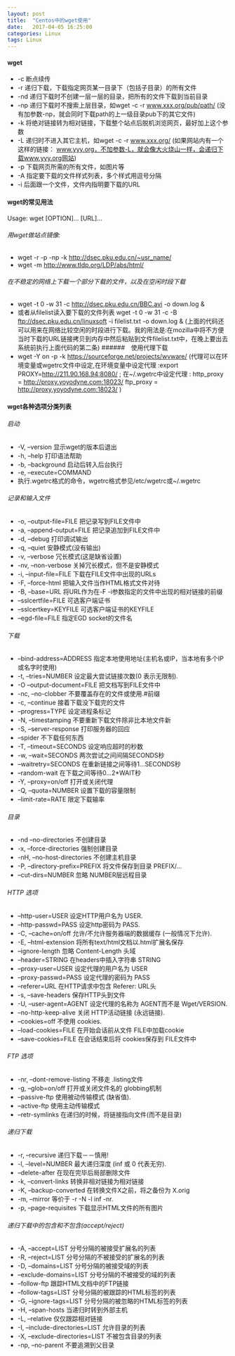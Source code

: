 ```yaml
---
layout: post
title:  "Centos中的wget使用"
date:   2017-04-05 16:25:00
categories: Linux
tags: Linux
---
```

#### wget
* -c 断点续传 
* -r 递归下载，下载指定网页某一目录下（包括子目录）的所有文件 
* -nd 递归下载时不创建一层一层的目录，把所有的文件下载到当前目录 
* -np 递归下载时不搜索上层目录，如wget -c -r www.xxx.org/pub/path/ (没有加参数-np，就会同时下载path的上一级目录pub下的其它文件)
* -k 将绝对链接转为相对链接，下载整个站点后脱机浏览网页，最好加上这个参数 
* -L 递归时不进入其它主机，如wget -c -r www.xxx.org/ 
(如果网站内有一个这样的链接： www.yyy.org，不加参数-L，就会像大火烧山一样，会递归下载www.yyy.org网站)
* -p 下载网页所需的所有文件，如图片等 
* -A 指定要下载的文件样式列表，多个样式用逗号分隔 
* -i 后面跟一个文件，文件内指明要下载的URL 

#### wget的常见用法 
Usage: wget [OPTION]… [URL]… 
###### 用wget做站点镜像: 
* wget -r -p -np -k http://dsec.pku.edu.cn/~usr_name/  
* wget -m http://www.tldp.org/LDP/abs/html/ 
###### 在不稳定的网络上下载一个部分下载的文件，以及在空闲时段下载 
* wget -t 0 -w 31 -c http://dsec.pku.edu.cn/BBC.avi -o down.log & 
* 或者从filelist读入要下载的文件列表 
wget -t 0 -w 31 -c -B ftp://dsec.pku.edu.cn/linuxsoft -i filelist.txt -o 
down.log & 
(上面的代码还可以用来在网络比较空闲的时段进行下载。我的用法是:在mozilla中将不方便当时下载的URL链接拷贝到内存中然后粘贴到文件filelist.txt中，在晚上要出去系统前执行上面代码的第二条)
######　使用代理下载 
* wget -Y on -p -k https://sourceforge.net/projects/wvware/ 
(代理可以在环境变量或wgetrc文件中设定,在环境变量中设定代理 :export PROXY=http://211.90.168.94:8080/ ; 在~/.wgetrc中设定代理 :
http_proxy = http://proxy.yoyodyne.com:18023/ 
ftp_proxy = http://proxy.yoyodyne.com:18023/ )

#### wget各种选项分类列表 
###### 启动 
* -V, –version 显示wget的版本后退出 
* -h, –help 打印语法帮助 
* -b, –background 启动后转入后台执行 
* -e, –execute=COMMAND 
* 执行.wgetrc格式的命令，wgetrc格式参见/etc/wgetrc或~/.wgetrc 
###### 记录和输入文件 
* -o, –output-file=FILE 把记录写到FILE文件中 
* -a, –append-output=FILE 把记录追加到FILE文件中 
* -d, –debug 打印调试输出 
* -q, –quiet 安静模式(没有输出) 
* -v, –verbose 冗长模式(这是缺省设置) 
* -nv, –non-verbose 关掉冗长模式，但不是安静模式 
* -i, –input-file=FILE 下载在FILE文件中出现的URLs 
* -F, –force-html 把输入文件当作HTML格式文件对待 
* -B, –base=URL 将URL作为在-F -i参数指定的文件中出现的相对链接的前缀 
* –sslcertfile=FILE 可选客户端证书 
* –sslcertkey=KEYFILE 可选客户端证书的KEYFILE 
* –egd-file=FILE 指定EGD socket的文件名 
###### 下载 
* –bind-address=ADDRESS 
指定本地使用地址(主机名或IP，当本地有多个IP或名字时使用) 
* -t, –tries=NUMBER 设定最大尝试链接次数(0 表示无限制). 
* -O –output-document=FILE 把文档写到FILE文件中 
* -nc, –no-clobber 不要覆盖存在的文件或使用.#前缀 
* -c, –continue 接着下载没下载完的文件 
* –progress=TYPE 设定进程条标记 
* -N, –timestamping 不要重新下载文件除非比本地文件新 
* -S, –server-response 打印服务器的回应 
* –spider 不下载任何东西 
* -T, –timeout=SECONDS 设定响应超时的秒数 
* -w, –wait=SECONDS 两次尝试之间间隔SECONDS秒 
* –waitretry=SECONDS 在重新链接之间等待1…SECONDS秒 
* –random-wait 在下载之间等待0…2*WAIT秒 
* -Y, –proxy=on/off 打开或关闭代理 
* -Q, –quota=NUMBER 设置下载的容量限制 
* –limit-rate=RATE 限定下载输率 
###### 目录 
* -nd –no-directories 不创建目录 
* -x, –force-directories 强制创建目录 
* -nH, –no-host-directories 不创建主机目录 
* -P, –directory-prefix=PREFIX 将文件保存到目录 PREFIX/… 
* –cut-dirs=NUMBER 忽略 NUMBER层远程目录 
###### HTTP 选项 
* –http-user=USER 设定HTTP用户名为 USER. 
* –http-passwd=PASS 设定http密码为 PASS. 
* -C, –cache=on/off 允许/不允许服务器端的数据缓存 (一般情况下允许). 
* -E, –html-extension 将所有text/html文档以.html扩展名保存 
* –ignore-length 忽略 Content-Length 头域 
* –header=STRING 在headers中插入字符串 STRING 
* –proxy-user=USER 设定代理的用户名为 USER 
* –proxy-passwd=PASS 设定代理的密码为 PASS 
* –referer=URL 在HTTP请求中包含 Referer: URL头 
* -s, –save-headers 保存HTTP头到文件 
* -U, –user-agent=AGENT 设定代理的名称为 AGENT而不是 Wget/VERSION. 
* –no-http-keep-alive 关闭 HTTP活动链接 (永远链接). 
* –cookies=off 不使用 cookies. 
* –load-cookies=FILE 在开始会话前从文件 FILE中加载cookie 
* –save-cookies=FILE 在会话结束后将 cookies保存到 FILE文件中 
###### FTP 选项 
* -nr, –dont-remove-listing 不移走 .listing文件 
* -g, –glob=on/off 打开或关闭文件名的 globbing机制 
* –passive-ftp 使用被动传输模式 (缺省值). 
* –active-ftp 使用主动传输模式 
* –retr-symlinks 在递归的时候，将链接指向文件(而不是目录) 
###### 递归下载 
* -r, –recursive 递归下载－－慎用! 
* -l, –level=NUMBER 最大递归深度 (inf 或 0 代表无穷). 
* –delete-after 在现在完毕后局部删除文件 
* -k, –convert-links 转换非相对链接为相对链接 
* -K, –backup-converted 在转换文件X之前，将之备份为 X.orig 
* -m, –mirror 等价于 -r -N -l inf -nr. 
* -p, –page-requisites 下载显示HTML文件的所有图片 
###### 递归下载中的包含和不包含(accept/reject) 
* -A, –accept=LIST 分号分隔的被接受扩展名的列表 
* -R, –reject=LIST 分号分隔的不被接受的扩展名的列表 
* -D, –domains=LIST 分号分隔的被接受域的列表 
* –exclude-domains=LIST 分号分隔的不被接受的域的列表 
* –follow-ftp 跟踪HTML文档中的FTP链接 
* –follow-tags=LIST 分号分隔的被跟踪的HTML标签的列表 
* -G, –ignore-tags=LIST 分号分隔的被忽略的HTML标签的列表 
* -H, –span-hosts 当递归时转到外部主机 
* -L, –relative 仅仅跟踪相对链接 
* -I, –include-directories=LIST 允许目录的列表 
* -X, –exclude-directories=LIST 不被包含目录的列表 
* -np, –no-parent 不要追溯到父目录
